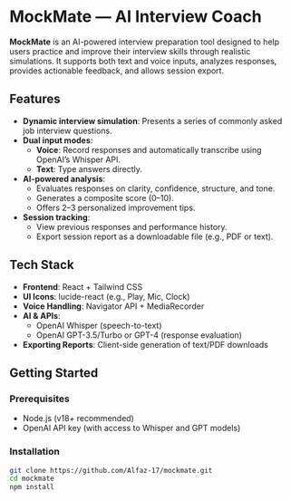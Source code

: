 # MockMate — AI Interview Coach

**MockMate** is an AI-powered interview preparation tool designed to help users practice and improve their interview skills through realistic simulations. It supports both text and voice inputs, analyzes responses, provides actionable feedback, and allows session export.

##  Features

- **Dynamic interview simulation**: Presents a series of commonly asked job interview questions.
- **Dual input modes**:
  - **Voice**: Record responses and automatically transcribe using OpenAI’s Whisper API.
  - **Text**: Type answers directly.
- **AI-powered analysis**:
  - Evaluates responses on clarity, confidence, structure, and tone.
  - Generates a composite score (0–10).
  - Offers 2–3 personalized improvement tips.
- **Session tracking**:
  - View previous responses and performance history.
  - Export session report as a downloadable file (e.g., PDF or text).

##  Tech Stack

- **Frontend**:  React + Tailwind CSS
- **UI Icons**: lucide-react (e.g., Play, Mic, Clock)
- **Voice Handling**: Navigator API + MediaRecorder
- **AI & APIs**:
  - OpenAI Whisper (speech-to-text)
  - OpenAI GPT-3.5/Turbo or GPT-4 (response evaluation)
- **Exporting Reports**: Client-side generation of text/PDF downloads

##  Getting Started

### Prerequisites
- Node.js (v18+ recommended)
- OpenAI API key (with access to Whisper and GPT models)

### Installation
```bash
git clone https://github.com/Alfaz-17/mockmate.git
cd mockmate
npm install
